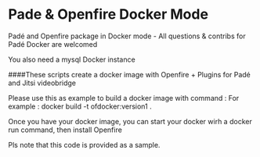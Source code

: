 # Pade & Openfire Docker Mode
Padé and Openfire package in Docker mode - All questions &amp; contribs for Padé Docker are welcomed

You also need a mysql Docker instance

####These scripts create a docker image with Openfire + Plugins for Padé and Jitsi videobridge

Please use this as example to build a docker image with command :
For example :
docker build -t ofdocker:version1 .

Once you have your docker image, you can start your docker wirh a docker run command, then install Openfire

Pls note that this code is provided as a sample. 
